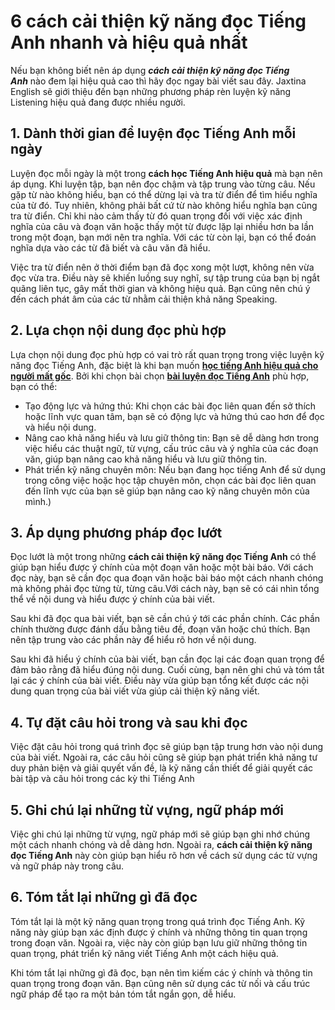 # 6 cách cải thiện kỹ năng đọc Tiếng Anh nhanh và hiệu quả nhất

Nếu bạn không biết nên áp dụng **_cách cải thiện kỹ năng đọc Tiếng Anh_** nào đem lại hiệu quả cao thì hãy đọc ngay bài viết sau đây. Jaxtina English sẽ giới thiệu đến bạn những phương pháp rèn luyện kỹ năng Listening hiệu quả đang được nhiều người.

## **1. Dành thời gian để luyện đọc Tiếng Anh mỗi ngày**

Luyện đọc mỗi ngày là một trong **cách học Tiếng Anh hiệu quả** mà bạn nên áp dụng. Khi luyện tập, bạn nên đọc chậm và tập trung vào từng câu. Nếu gặp từ nào không hiểu, bạn có thể dừng lại và tra từ điển để tìm hiểu nghĩa của từ đó. Tuy nhiên, không phải bất cứ từ nào không hiểu nghĩa bạn cũng tra từ điển. Chỉ khi nào cảm thấy từ đó quan trọng đối với việc xác định nghĩa của câu và đoạn văn hoặc thấy một từ được lặp lại nhiều hơn ba lần trong một đoạn, bạn mới nên tra nghĩa. Với các từ còn lại, bạn có thể đoán nghĩa dựa vào các từ đã biết và câu văn đã hiểu.

Việc tra từ điển nên ở thời điểm bạn đã đọc xong một lượt, không nên vừa đọc vừa tra. Điều này sẽ khiến luồng suy nghĩ, sự tập trung của bạn bị ngắt quãng liên tục, gây mất thời gian và không hiệu quả. Bạn cũng nên chú ý đến cách phát âm của các từ nhằm cải thiện khả năng Speaking. 

## **2. Lựa chọn nội dung đọc phù hợp**

Lựa chọn nội dung đọc phù hợp có vai trò rất quan trọng trong việc luyện kỹ năng đọc Tiếng Anh, đặc biệt là khi bạn muốn [**học tiếng Anh hiệu quả cho người mất gốc**](https://jaxtina.com/tieng-anh-cho-nguoi-mat-goc/). Bởi khi chọn bài chọn [**bài luyện đọc Tiếng Anh**](https://jaxtina.com/luyen-doc-tieng-anh/) phù hợp, bạn có thể:

- Tạo động lực và hứng thú: Khi chọn các bài đọc liên quan đến sở thích hoặc lĩnh vực quan tâm, bạn sẽ có động lực và hứng thú cao hơn để đọc và hiểu nội dung.
- Nâng cao khả năng hiểu và lưu giữ thông tin: Bạn sẽ dễ dàng hơn trong việc hiểu các thuật ngữ, từ vựng, cấu trúc câu và ý nghĩa của các đoạn văn, giúp bạn nâng cao khả năng hiểu và lưu giữ thông tin.
- Phát triển kỹ năng chuyên môn: Nếu bạn đang học tiếng Anh để sử dụng trong công việc hoặc học tập chuyên môn, chọn các bài đọc liên quan đến lĩnh vực của bạn sẽ giúp bạn nâng cao kỹ năng chuyên môn của mình.)

## **3. Áp dụng phương pháp đọc lướt**

Đọc lướt là một trong những **cách cải thiện kỹ năng đọc Tiếng Anh** có thể giúp bạn hiểu được ý chính của một đoạn văn hoặc một bài báo. Với cách đọc này, bạn sẽ cần đọc qua đoạn văn hoặc bài báo một cách nhanh chóng mà không phải đọc từng từ, từng câu.Với cách này, bạn sẽ có cái nhìn tổng thể về nội dung và hiểu được ý chính của bài viết.

Sau khi đã đọc qua bài viết, bạn sẽ cần chú ý tới các phần chính. Các phần chính thường được đánh dấu bằng tiêu đề, đoạn văn hoặc chú thích. Bạn nên tập trung vào các phần này để hiểu rõ hơn về nội dung.

Sau khi đã hiểu ý chính của bài viết, bạn cần đọc lại các đoạn quan trọng để đảm bảo rằng đã hiểu đúng nội dung. Cuối cùng, bạn nên ghi chú và tóm tắt lại các ý chính của bài viết. Điều này vừa giúp bạn tổng kết được các nội dung quan trọng của bài viết vừa giúp cải thiện kỹ năng viết.

## **4. Tự đặt câu hỏi trong và sau khi đọc**

Việc đặt câu hỏi trong quá trình đọc sẽ giúp bạn tập trung hơn vào nội dung của bài viết. Ngoài ra, các câu hỏi cũng sẽ giúp bạn phát triển khả năng tư duy phản biện và giải quyết vấn đề, là kỹ năng cần thiết để giải quyết các bài tập và câu hỏi trong các kỳ thi Tiếng Anh

## **5. Ghi chú lại những từ vựng, ngữ pháp mới**

Việc ghi chú lại những từ vựng, ngữ pháp mới sẽ giúp bạn ghi nhớ chúng một cách nhanh chóng và dễ dàng hơn. Ngoài ra, **cách cải thiện kỹ năng đọc Tiếng Anh** này còn giúp bạn hiểu rõ hơn về cách sử dụng các từ vựng và ngữ pháp này trong câu. 

## **6. Tóm tắt lại những gì đã đọc**

Tóm tắt lại là một kỹ năng quan trọng trong quá trình đọc Tiếng Anh. Kỹ năng này giúp bạn xác định được ý chính và những thông tin quan trọng trong đoạn văn. Ngoài ra, việc này còn giúp bạn lưu giữ những thông tin quan trọng, phát triển kỹ năng viết Tiếng Anh một cách hiệu quả.

Khi tóm tắt lại những gì đã đọc, bạn nên tìm kiếm các ý chính và thông tin quan trọng trong đoạn văn. Bạn cũng nên sử dụng các từ nối và cấu trúc ngữ pháp để tạo ra một bản tóm tắt ngắn gọn, dễ hiểu.

